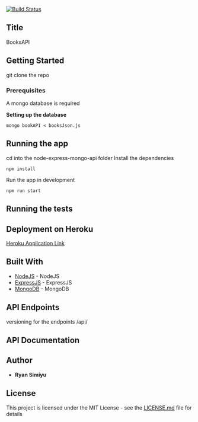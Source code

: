 [![Build Status](https://travis-ci.org/Raywire/node-express-mongo-api.svg?branch=develop)](https://travis-ci.org/Raywire/node-express-mongo-api)
## Title
BooksAPI

## Getting Started

git clone the repo

### Prerequisites

A mongo database is required

**Setting up the database**
```
mongo bookAPI < booksJson.js
```

## Running the app
cd into the node-express-mongo-api folder
Install the dependencies
```node
npm install
```
Run the app in development
```node
npm run start
```

## Running the tests


## Deployment on Heroku

[Heroku Application Link]()

## Built With

*   [NodeJS](https://nodejs.org/) - NodeJS
*   [ExpressJS](https://expressjs.com/) - ExpressJS
*   [MongoDB](https://docs.mongodb.com/) - MongoDB

## API Endpoints

versioning for the endpoints
/api/

## API Documentation


## Author

*   **Ryan Simiyu** 

## License

This project is licensed under the MIT License - see the [LICENSE.md](LICENSE.md) file for details